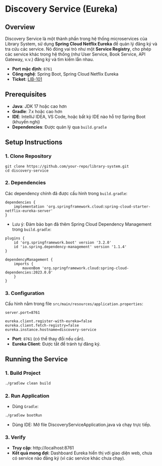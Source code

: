 # Discovery Service (Eureka)

## Overview
Discovery Service là một thành phần trong hệ thống microservices của Library System, sử dụng **Spring Cloud Netflix Eureka** để quản lý đăng ký và tra cứu các service. Nó đóng vai trò như một **Service Registry**, cho phép các service khác trong hệ thống (như User Service, Book Service, API Gateway, v.v.) đăng ký và tìm kiếm lẫn nhau.

- **Port mặc định**: `8761`
- **Công nghệ**: Spring Boot, Spring Cloud Netflix Eureka
- **Ticket**: [LIB-101](link-to-ticket)

## Prerequisites
- **Java**: JDK 17 hoặc cao hơn
- **Gradle**: 7.x hoặc cao hơn
- **IDE**: IntelliJ IDEA, VS Code, hoặc bất kỳ IDE nào hỗ trợ Spring Boot (khuyến nghị)
- **Dependencies**: Được quản lý qua `build.gradle`

## Setup Instructions

### 1. Clone Repository
```
git clone https://github.com/your-repo/library-system.git
cd discovery-service
```
### 2. Dependencies
Các dependency chính đã được cấu hình trong `build.gradle`:
```
dependencies {
    implementation 'org.springframework.cloud:spring-cloud-starter-netflix-eureka-server'
}
```
- Lưu ý: Đảm bảo bạn đã thêm Spring Cloud Dependency Management trong `build.gradle`:
```
plugins {
    id 'org.springframework.boot' version '3.2.0'
    id 'io.spring.dependency-management' version '1.1.4'
}

dependencyManagement {
    imports {
        mavenBom 'org.springframework.cloud:spring-cloud-dependencies:2023.0.0'
    }
}
```

### 3. Configuration
Cấu hình nằm trong file `src/main/resources/application.properties`:
```
server.port=8761

eureka.client.register-with-eureka=false
eureka.client.fetch-registry=false
eureka.instance.hostname=discovery-service
```
- **Port**: `8761` (có thể thay đổi nếu cần).
- **Eureka Client**: Được tắt để tránh tự đăng ký.
##  Running the Service
### 1. Build Project
```bash
./gradlew clean build
```
### 2. Run Application
- Dùng `Gradle`:
```bash
./gradlew bootRun
```
- Dùng IDE: Mở file DiscoveryServiceApplication.java và chạy trực tiếp.
### 3. Verify
- **Truy cập**: http://localhost:8761
- **Kết quả mong đợi**: Dashboard Eureka hiển thị với giao diện web, chưa có service nào đăng ký (vì các service khác chưa chạy).